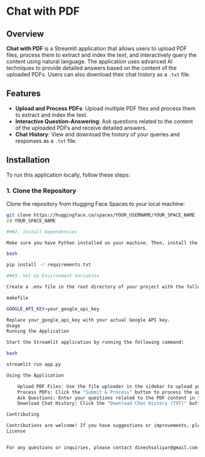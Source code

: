 # Chat with PDF

## Overview

**Chat with PDF** is a Streamlit application that allows users to upload PDF files, process them to extract and index the text, and interactively query the content using natural language. The application uses advanced AI techniques to provide detailed answers based on the content of the uploaded PDFs. Users can also download their chat history as a `.txt` file.

## Features

- **Upload and Process PDFs**: Upload multiple PDF files and process them to extract and index the text.
- **Interactive Question-Answering**: Ask questions related to the content of the uploaded PDFs and receive detailed answers.
- **Chat History**: View and download the history of your queries and responses as a `.txt` file.

## Installation

To run this application locally, follow these steps:

### 1. Clone the Repository

Clone the repository from Hugging Face Spaces to your local machine:

```bash
git clone https://huggingface.co/spaces/YOUR_USERNAME/YOUR_SPACE_NAME
cd YOUR_SPACE_NAME

###2. Install Dependencies

Make sure you have Python installed on your machine. Then, install the required Python libraries:

bash

pip install -r requirements.txt

###3. Set Up Environment Variables

Create a .env file in the root directory of your project with the following content:

makefile

GOOGLE_API_KEY=your_google_api_key

Replace your_google_api_key with your actual Google API key.
Usage
Running the Application

Start the Streamlit application by running the following command:

bash

streamlit run app.py

Using the Application

    Upload PDF Files: Use the file uploader in the sidebar to upload your PDF files.
    Process PDFs: Click the "Submit & Process" button to process the uploaded PDFs.
    Ask Questions: Enter your questions related to the PDF content in the text input field and press Enter.
    Download Chat History: Click the "Download Chat History (TXT)" button to download a .txt file of your chat history.

Contributing

Contributions are welcome! If you have suggestions or improvements, please submit a pull request or open an issue in the repository.
License


For any questions or inquiries, please contact dineshsaliyar@gmail.com
